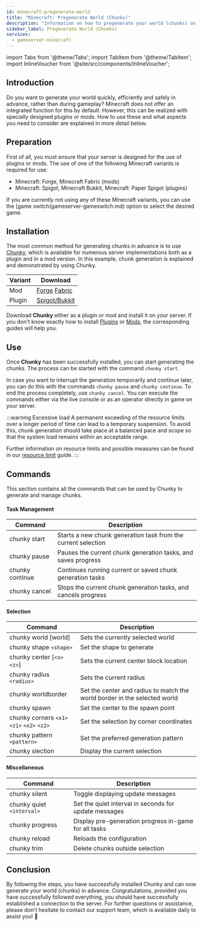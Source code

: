```yaml
---
id: minecraft-pregenerate-world
title: "Minecraft: Pregenerate World (Chunks)"
description: "Information on how to pregenerate your world (chunks) on your Minecraft server from ZAP-Hosting"
sidebar_label: Pregenerate World (Chunks)
services:
  - gameserver-minecraft
---
```


import Tabs from '@theme/Tabs';
import TabItem from '@theme/TabItem';
import InlineVoucher from '@site/src/components/InlineVoucher';

## Introduction
Do you want to generate your world quickly, efficiently and safely in advance, rather than during gameplay? Minecraft does not offer an integrated function for this by default. However, this can be realized with specially designed plugins or mods. How to use these and what aspects you need to consider are explained in more detail below.



## Preparation

First of all, you must ensure that your server is designed for the use of plugins or mods. The use of one of the following Minecraft variants is required for use: 

- Minecraft: Forge, Minecraft Fabric (mods)
- Minecraft: Spigot, Minecraft Bukkit, Minecraft: Paper Spigot (plugins) 

If you are currently not using any of these Minecraft variants, you can use the [game switch(gameserver-gameswitch.md) option to select the desired game.


## Installation
The most common method for generating chunks in advance is to use [Chunky](https://github.com/pop4959/Chunky), which is available for numerous server implementations both as a plugin and in a mod version. In this example, chunk generation is explained and demonstrated by using Chunky.

| Variant | Download |
| -------- | ------------------------------------------------------------ |
| Mod | [Forge](https://www.curseforge.com/minecraft/mc-mods/chunky-pregenerator-forge) [Fabric](https://www.curseforge.com/minecraft/mc-mods/chunky-pregenerator) |
| Plugin | [Spigot/Bukkit](https://www.spigotmc.org/resources/chunky.81534/) |

Download **Chunky** either as a plugin or mod and install it on your server. If you don't know exactly how to install [Plugins](minecraft-pluginuploader.md) or [Mods](minecraft-forge-fabric-add-mods-modpacks), the corresponding guides will help you.




## Use 

Once **Chunky** has been successfully installed, you can start generating the chunks. The process can be started with the command `chunky start`.

In case you want to interrupt the generation temporarily and continue later, you can do this with the commands `chunky pause` and `chunky continue`. To end the process completely, use `chunky cancel`. You can execute the commands either via the live console or as an operator directly in game on your server.

:::warning Excessive load
A permanent exceeding of the resource limits over a longer period of time can lead to a temporary suspension. To avoid this, chunk generation should take place at a balanced pace and scope so that the system load remains within an acceptable range.

Further information on resource limits and possible measures can be found in our [resource limit](gameserver-resourcelimit.md) guide. 
:::



## Commands

This section contains all the commands that can be used by Chunky to generate and manage chunks. 

#### Task Management

| Command         | Description                                                  |
| --------------- | ------------------------------------------------------------ |
| chunky start    | Starts a new chunk generation task from the current selection |
| chunky pause    | Pauses the current chunk generation tasks, and saves progress |
| chunky continue | Continues running current or saved chunk generation tasks    |
| chunky cancel   | Stops the current chunk generation tasks, and cancels progress |



#### Selection

| Command                                    | Description                                                  |
| ------------------------------------------ | ------------------------------------------------------------ |
| chunky world [world]                       | Sets the currently selected world                            |
| chunky shape `<shape>`                     | Set the shape to generate                                    |
| chunky center [`<x>` `<z>`]                | Sets the current center block location                       |
| chunky radius `<radius>`                   | Sets the current radius                                      |
| chunky worldborder                         | Set the center and radius to match the world border in the selected world |
| chunky spawn                               | Set the center to the spawn point                            |
| chunky corners `<x1>` `<z1>` `<x2>` `<z2>` | Set the selection by corner coordinates                      |
| chunky pattern `<pattern>`                 | Set the preferred generation pattern                         |
| chunky slection                            | Display the current selection                                |





#### Miscellaneous

| Command                   | Description                                           |
| ------------------------- | ----------------------------------------------------- |
| chunky silent             | Toggle displaying update messages                     |
| chunky quiet `<interval>` | Set the quiet interval in seconds for update messages |
| chunky progress           | Display pre-generation progress in-game for all tasks |
| chunky reload             | Reloads the configuration                             |
| chunky trim               | Delete chunks outside selection                       |



## Conclusion

By following the steps, you have successfully installed Chunky and can now generate your world (chunks) in advance. Congratulations, provided you have successfully followed everything, you should have successfully established a connection to the server. For further questions or assistance, please don't hesitate to contact our support team, which is available daily to assist you! 🙂

<InlineVoucher />
